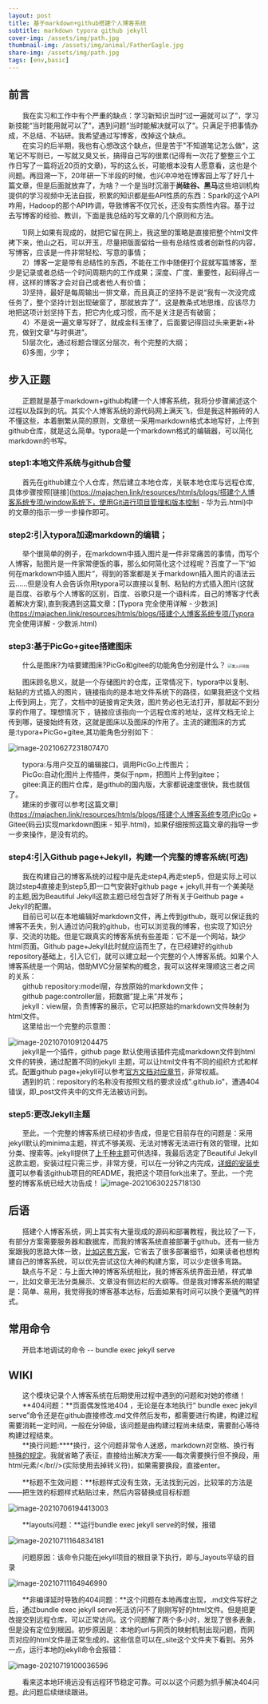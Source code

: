 ```yaml
---
layout: post
title: 基于markdown+github搭建个人博客系统
subtitle: markdown typora github jekyll
cover-img: /assets/img/path.jpg
thumbnail-img: /assets/img/animal/FatherEagle.jpg
share-img: /assets/img/path.jpg
tags: [env,basic]
---
```


## 前言

&emsp;&emsp;我在实习和工作中有个严重的缺点：学习新知识当时“过一遍就可以了”，学习新技能“当时能用就可以了”，遇到问题“当时能解决就可以了”。只满足于把事情办成，不总结、不钻研。我希望通过写博客，改掉这个缺点。<br>&emsp;&emsp;在实习的后半期，我也有心想改这个缺点，但是苦于"不知道笔记怎么做"，这笔记不写则已，一写就又臭又长，搞得自己写的很累(记得有一次花了整整三个工作日写了一篇将近20页的文章)，写的这么长，可能根本没有人愿意看，这也是个问题。再回溯一下，20年研一下半段的时候，也兴冲冲地在博客园上写了好几十篇文章，但是后面就放弃了，为啥？一个是当时沉溺于**尚硅谷、黑马**这些培训机构提供的学习视频中无法自拔，积累的知识都是些API性质的东西：Spark的这个API咋用，Hadoop的那个API咋调，导致博客不仅冗长，还没有实质性内容。基于过去写博客的经验、教训，下面是我总结的写文章的几个原则和方法。

&emsp;&emsp;1)网上如果有现成的，就把它留在网上，我这里的策略是直接把整个html文件拷下来，他山之石，可以开玉，尽量把版面留给一些有总结性或者创新性的内容，写博客，应该是一件非常轻松、写意的事情；  
&emsp;&emsp;2）博客一定是带有总结性的东西，不能在工作中随便打个屁就写篇博客，至少是记录或者总结一个时间周期内的工作成果；深度、广度、重要性，起码得占一样，这样的博客才会对自己或者他人有价值；    
&emsp;&emsp;3)坚持，最好是每周输出一排文章，而且真正的坚持不是说“我有一次没完成任务了，整个坚持计划出现破窗了，那就放弃了”，这是教条式地思维，应该尽力地把这项计划坚持下去，把它内化成习惯，而不是关注是否有破窗；   
&emsp;&emsp;4）不是说一遍文章写好了，就成金科玉律了，后面要记得回过头来更新+补充，做到文章“与时俱进”。  
&emsp;&emsp;5)层次化，通过标题合理区分层次，有个完整的大纲；  
&emsp;&emsp;6)多图，少字；  

## 步入正题

&emsp;&emsp;正题就是基于markdown+github构建一个人博客系统，我将分步骤阐述这个过程以及踩到的坑。其实个人博客系统的源代码网上满天飞，但是我这种搬砖的人不懂这些，本着删繁从简的原则，文章统一采用markdown格式本地写好，上传到github仓库，就是这么简单。typora是一个markdown格式的编辑器，可以简化markdown的书写。

### step1:本地文件系统与github合璧
&emsp;&emsp;首先在github建立个人仓库，然后建立本地仓库，关联本地仓库与远程仓库,具体步骤按照[链接](https://majachen.link/resources/htmls/blogs/搭建个人博客系统专项/window系统下，使用Git进行项目管理和版本控制 - 华为云.html)中的文章的指示一步一步操作即可。

### step2:引入typora加速markdown的编辑；
&emsp;&emsp;举个很简单的例子，在markdown中插入图片是一件非常痛苦的事情，而写个人博客，贴图片是一件家常便饭的事，那么如何简化这个过程呢？百度了一下“如何在markdown中插入图片”，得到的答案都是关于markdown插入图片的语法云云......但是没有人会告诉你用typora可以直接以复制、粘贴的方式插入图片(这就是百度、谷歌与个人博客的区别，百度、谷歌只是一个语料库，自己的博客才代表着解决方案),直到我遇到这篇文章：[Typora 完全使用详解 - 少数派](https://majachen.link/resources/htmls/blogs/搭建个人博客系统专项/Typora 完全使用详解 - 少数派.html)

### step3:基于PicGo+gitee搭建图床
&emsp;&emsp;什么是图床?为啥要建图床?PicGo和gitee的功能角色分别是什么？
<img src="https://gitee.com/xinyuanchen/image_collection/raw/master/黑人问号脸.jpg" alt="黑人问号脸" style="zoom:50%;" />

&emsp;&emsp;图床顾名思义，就是一个存储图片的仓库，正常情况下，typora中以复制、粘贴的方式插入的图片，链接指向的是本地文件系统下的路径，如果我把这个文档上传到网上，完了，文档中的链接肯定失效，图片势必也无法打开，那就起不到分享的作用了。理想情况下 ，链接应该指向一个远程仓库的地址，这样文档无论上传到哪，链接始终有效，这就是图床以及图床的作用了。主流的建图床的方式是:typora+PicGo+gitee,其功能角色分别如下：

![image-20210627231807470](https://gitee.com/xinyuanchen/image_collection/raw/master/image-20210627231807470.png)



&emsp;&emsp;typora:与用户交互的编辑接口，调用PicGo上传图片；  
&emsp;&emsp;PicGo:自动化图片上传插件，类似于npm，把图片上传到gitee；  
&emsp;&emsp;gitee:真正的图片仓库，是github的国内版，大家都说速度很快，我也就信了。  
&emsp;&emsp;建床的步骤可以参考[这篇文章](https://majachen.link/resources/htmls/blogs/搭建个人博客系统专项/PicGo + Gitee(码云)实现markdown图床 - 知乎.html)，如果仔细按照这篇文章的指导一步一步来操作，是没有坑的。

### step4:引入Github page+Jekyll，构建一个完整的博客系统(可选)

&emsp;&emsp;我在构建自己的博客系统的过程中是先走step4,再走step5，但是实际上可以跳过step4直接走到step5,即一口气安装好github page + jekyll,并有一个美美哒的主题,因为Beautiful Jekyll这款主题已经包含好了所有关于Geithub page + Jekyll的配置。<br/>
&emsp;&emsp;目前已可以在本地编辑好markdown文件，再上传到github，既可以保证我的博客不丢失，别人通过访问我的github，也可以浏览我的博客，也实现了知识分享、交流的功能。但是它跟真实的博客系统有些差距：它不是一个网站，缺少html页面。Github page+Jekyll此时就应运而生了，在已经建好的github repository基础上，引入它们，就可以建立起一个完整的个人博客系统。如果个人博客系统是一个网站，借助MVC分层架构的概念，我可以这样来理顺这三者之间的关系：  
&emsp;&emsp;github repository:model层，存放原始的markdown文件；  
&emsp;&emsp;github page:controller层，把数据”提上来“并发布；  
&emsp;&emsp;jekyll：view层，负责博客的展示，它可以把原始的markdown文件映射为html文件。  
&emsp;&emsp;这里给出一个完整的示意图：

![image-20210701091204475](https://gitee.com/xinyuanchen/image_collection/raw/master/image-20210701091204475.png)  
&emsp;&emsp;jekyll是一个插件，github page 默认使用该插件完成markdown文件到html文件的转换，通过配置不同的jekyll 主题，可以让html文件有不同的组织方式和样式。配置github page+jekyll可以参考[官方文档对应章节](https://docs.github.com/en/pages/setting-up-a-github-pages-site-with-jekyll/creating-a-github-pages-site-with-jekyll)，非常权威。  
&emsp;&emsp;遇到的坑：repository的名称没有按照文档的要求设成"<username>.github.io"，遭遇404错误，即_post文件夹中的文件无法被访问到。  

### step5:更改Jekyll主题
&emsp;&emsp;至此，一个完整的博客系统已经初步告成，但是它目前存在的问题是：采用jekyll默认的minima主题，样式不够美观、无法对博客无法进行有效的管理，比如分类、搜索等。jekyll提供了[上千种主题](https://github.com/topics/jekyll-theme)可供选择，我最后选定了Beautiful Jekyll这款主题，安装过程只需三步，非常方便，可以在一分钟之内完成，[详细的安装步骤](https://github.com/MajaChen/MajaChen.github.io)可以参看该github项目的README，我把这个项目fork出来了。至此，一个完整的博客系统已经大功告成！
![image-20210630225718130](https://gitee.com/xinyuanchen/image_collection/raw/master/image-20210630225718130.png)

## 后语

&emsp;&emsp;搭建个人博客系统，网上其实有大量现成的源码和部署教程，我比较了一下，有部分方案需要服务器和数据库，而我的博客系统直接部署于github。还有一些方案跟我的思路大体一致，[比如这套方案](https://www.cylong.com/blog/2016/04/19/hexo-git/)，它省去了很多部署细节，如果读者也想构建自己的博客系统，可以优先尝试这位大神的构建方案，可以少走很多弯路。<br/>&emsp;&emsp;缺点与不足：与上面大神的博客系统相比，我的博客系统界面丑陋，样式单一，比如文章无法分类展示、文章没有侧边栏的大纲等。但是我对博客系统的期望是：简单、易用，我觉得我的博客基本达标，后面如果有时间可以换个更骚气的样式。

## 常用命令

&emsp;&emsp;开启本地调试的命令 -- bundle exec jekyll serve

## WIKI
&emsp;&emsp;这个模块记录个人博客系统在后期使用过程中遇到的问题和对她的修缮！  
&emsp;&emsp;**404问题：**页面偶发性地404 ，无论是在本地执行“ bundle exec jekyll serve”命令还是在github直接修改.md文件然后发布，都需要进行构建，构建过程需要消耗一定时间，一般在分钟级，该问题是由构建过程尚未结束，需要耐心等待构建过程结束。   
&emsp;&emsp;**换行问题:****换行，这个问题非常令人迷惑，markdown对空格、换行有[特殊的规定](https://www.typora.net/429.html)。我就省略了表征，直接给出解决方案——每次需要换行但不换段，用html元素/</br//>(实际使用去掉转义符)，如果需要换段，直接enter。

&emsp;&emsp;**标题不生效问题：**标题样式没有生效，无法找到元凶，比较笨的方法是——把生效的标题样式粘贴过来，然后内容替换成目标标题

![image-20210706194413003](https://gitee.com/xinyuanchen/image_collection/raw/master/image-20210706194413003.png)



&emsp;&emsp;**layouts问题：**运行bundle exec jekyll serve的时候，报错

![image-20210711164834181](https://gitee.com/xinyuanchen/image_collection/raw/master/image-20210711164834181.png)

&emsp;&emsp;问题原因：该命令只能在jekyll项目的根目录下执行，即与_layouts平级的目录

![image-20210711164946990](https://gitee.com/xinyuanchen/image_collection/raw/master/image-20210711164946990.png)

&emsp;&emsp;**非编译延时导致的404问题：**这个问题在本地再度出现，.md文件写好之后，通过bundle exec jekyll serve死活访问不了刚刚写好的html文件。但是把更改提交到远程仓库，可以正常访问。这个问题解了两个多小时，发现了很多表象，但是没有定位到根因。初步原因是：本地的url与网页的映射机制出现问题，而网页对应的html文件是正常生成的。这些信息可以在_site这个文件夹下看到。另外一点，运行本地的jekyll命令会报错：

![image-20210719100036596](https://gitee.com/xinyuanchen/image_collection/raw/master/image-20210719100036596.png)

&emsp;&emsp;看来这本地环境远没有远程环节稳定可靠。可以以这个问题为抓手解决404问题。此问题后续继续跟进。

